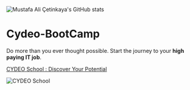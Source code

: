 ![Mustafa Ali Çetinkaya's GitHub stats](https://github-readme-stats.vercel.app/api?username=MustafaAliCetinkaya&show_icons=true&theme=radical)

# Cydeo-BootCamp

Do more than you ever thought possible. Start the journey to your **high paying IT job**.

[CYDEO School : Discover Your Potential](https://cydeo.com)

![CYDEO School](https://user-images.githubusercontent.com/112425162/206153624-3dfb32e5-32ff-4b70-91dc-c72574205700.jpeg "Become a Software Development Engineer in Test (SDET) professional by combining coding, problem-solving skills, and simulated work experience. You can create scalable test automation frameworks for UI/Database/API.")
